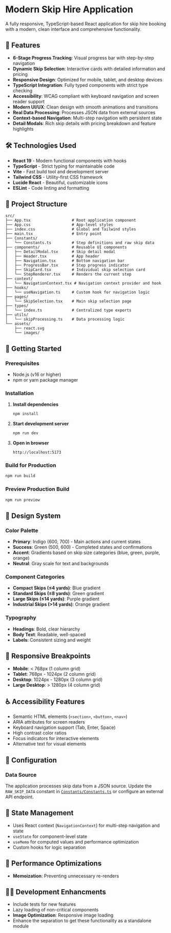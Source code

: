 # Modern Skip Hire Application

A fully responsive, TypeScript-based React application for skip hire booking with a modern, clean interface and comprehensive functionality.

## 🌟 Features

- **6-Stage Progress Tracking**: Visual progress bar with step-by-step navigation
- **Dynamic Skip Selection**: Interactive cards with detailed information and pricing
- **Responsive Design**: Optimized for mobile, tablet, and desktop devices
- **TypeScript Integration**: Fully typed components with strict type checking
- **Accessibility**: WCAG compliant with keyboard navigation and screen reader support
- **Modern UI/UX**: Clean design with smooth animations and transitions
- **Real Data Processing**: Processes JSON data from external sources
- **Context-based Navigation**: Multi-step navigation with persistent state
- **Detail Modals**: Rich skip details with pricing breakdown and feature highlights

## 🛠️ Technologies Used

- **React 19** - Modern functional components with hooks
- **TypeScript** - Strict typing for maintainable code
- **Vite** - Fast build tool and development server
- **Tailwind CSS** - Utility-first CSS framework
- **Lucide React** - Beautiful, customizable icons
- **ESLint** - Code linting and formatting

## 📁 Project Structure

```
src/
├── App.tsx                  # Root application component
├── App.css                  # App-level styles
├── index.css                # Global and Tailwind styles
├── main.tsx                 # Entry point
├── Constants/
│   └── Constants.ts         # Step definitions and raw skip data
├── components/              # Reusable UI components
│   ├── DetailModal.tsx      # Skip detail modal
│   ├── Header.tsx           # App header
│   ├── Navigation.tsx       # Bottom navigation bar
│   ├── ProgressBar.tsx      # Step progress indicator
│   ├── SkipCard.tsx         # Individual skip selection card
│   └── StepRenderer.tsx     # Renders the current step
├── context/
│   └── NavigationContext.tsx # Navigation context provider and hook
├── hooks/
│   └── useNavigation.ts     # Custom hook for navigation logic
├── pages/
│   └── SkipSelection.tsx    # Main skip selection page
├── types/
│   └── index.ts             # Centralized type exports
├── utils/
│   └── skipProcessing.ts    # Data processing logic
└── assets/
    ├── react.svg
    └── images/
```

## 🚀 Getting Started

### Prerequisites

- Node.js (v16 or higher)
- npm or yarn package manager

### Installation

1. **Install dependencies**
   ```bash
   npm install
   ```

2. **Start development server**
   ```bash
   npm run dev
   ```

3. **Open in browser**
   ```
   http://localhost:5173
   ```

### Build for Production

```bash
npm run build
```

### Preview Production Build

```bash
npm run preview
```

## 🎨 Design System

### Color Palette

- **Primary**: Indigo (600, 700) - Main actions and current states
- **Success**: Green (500, 600) - Completed states and confirmations
- **Accent**: Gradients based on skip size categories (blue, green, purple, orange)
- **Neutral**: Gray scale for text and backgrounds

### Component Categories

- **Compact Skips (≤4 yards)**: Blue gradient
- **Standard Skips (≤8 yards)**: Green gradient
- **Large Skips (≤14 yards)**: Purple gradient
- **Industrial Skips (>14 yards)**: Orange gradient

### Typography

- **Headings**: Bold, clear hierarchy
- **Body Text**: Readable, well-spaced
- **Labels**: Consistent sizing and weight

## 📱 Responsive Breakpoints

- **Mobile**: < 768px (1 column grid)
- **Tablet**: 768px - 1024px (2 column grid)
- **Desktop**: 1024px - 1280px (3 column grid)
- **Large Desktop**: > 1280px (4 column grid)

## ♿ Accessibility Features

- Semantic HTML elements (`<section>`, `<button>`, `<nav>`)
- ARIA attributes for screen readers
- Keyboard navigation support (Tab, Enter, Space)
- High contrast color ratios
- Focus indicators for interactive elements
- Alternative text for visual elements

## 🔧 Configuration

### Data Source

The application processes skip data from a JSON source. Update the `RAW_SKIP_DATA` constant in [`Constants/Constants.ts`](src/Constants/Constants.ts) or configure an external API endpoint.

## 🔄 State Management

- Uses React context (`NavigationContext`) for multi-step navigation and state
- `useState` for component-level state
- `useMemo` for computed values and performance optimization
- Custom hooks for logic separation

## 🎯 Performance Optimizations

- **Memoization**: Preventing unnecessary re-renders

## 🧑‍💻 Development Enhancments

- Include tests for new features
- Lazy loading of non-critical components
- **Image Optimization**: Responsive image loading
- Enhance the separation to get these functionality as a standalone module